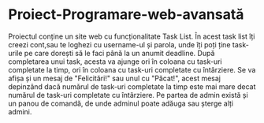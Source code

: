 # Proiect-Programare-web-avansată
Proiectul conține un site web cu funcționalitate Task List. În acest task list îți creezi cont,sau te loghezi cu username-ul și parola, unde îți poți ține task-urile pe care dorești să le faci până la un anumit deadline. După completarea unui task, acesta va ajunge ori în coloana cu task-uri completate la timp, ori în coloana cu task-uri completate cu întârziere. Se va afișa și un mesaj de "Felicitări!" sau unul cu  "Păcat!", acest mesaj depinzând dacă numărul de task-uri completate la timp este mai mare decat numărul de task-uri completate cu întârziere.
Pe partea de admin există și un panou de comandă, de unde adminul poate adăuga sau șterge alți admini.
